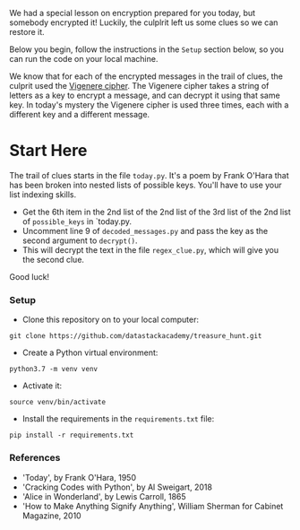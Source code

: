 We had a special lesson on encryption prepared for you today, but somebody encrypted it! Luckily, the culplrit left us some clues so we can restore it.

Below you begin, follow the instructions in the `Setup` section below, so you can run the code on your local machine.

We know that for each of the encrypted messages in the trail of clues, the culprit used the [Vigenere cipher](https://en.wikipedia.org/wiki/Vigen%C3%A8re_cipher). The Vigenere cipher takes a string of letters as a key to encrypt a message, and can decrypt it using that same key. In today's mystery the Vigenere cipher is used three times, each with a different key and a different message. 

# Start Here
The trail of clues starts in the file `today.py`. It's a poem by Frank O'Hara that has been broken into nested lists of possible keys. You'll have to use your list indexing skills.
- Get the 6th item in the 2nd list of the 2nd list of the 3rd list of the 2nd list of `possible_keys` in `today.py.
- Uncomment line 9 of `decoded_messages.py` and pass the key as the second argument to `decrypt()`.
- This will decrypt the text in the file `regex_clue.py`, which will give you the second clue.

Good luck!

### Setup
- Clone this repository on to your local computer:

`git clone https://github.com/datastackacademy/treasure_hunt.git`

- Create a Python virtual environment:

`python3.7 -m venv venv`

- Activate it:

`source venv/bin/activate`

- Install the requirements in the `requirements.txt` file:

`pip install -r requirements.txt`

### References
- 'Today', by Frank O'Hara, 1950
- 'Cracking Codes with Python', by Al Sweigart, 2018
- 'Alice in Wonderland', by Lewis Carroll, 1865
- 'How to Make Anything Signify Anything', William Sherman for Cabinet Magazine, 2010